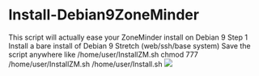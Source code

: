 # Install-Debian9ZoneMinder
This script will actually ease your ZoneMinder install on Debian 9
Step 1 Install a bare install of Debian 9 Stretch (web/ssh/base system)
Save the script anywhere like /home/user/InstallZM.sh
chmod 777 /home/user/InstallZM.sh
/home/user/Install.sh
![](https://i.imgur.com/RyerkQI.png)
